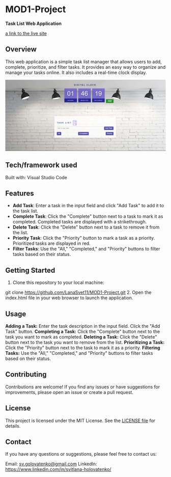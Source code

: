 # MOD1-Project

**Task List Web Application**

[a link to the live site](https://lanasvet11.github.io/MOD1-Project/)

## Overview

This web application is a simple task list manager that allows users to add, complete, prioritize, and filter tasks. It provides an easy way to organize and manage your tasks online. It also includes a real-time clock display.

![Screenshot](./screenshot.png)

## Tech/framework used

Built with: Visual Studio Code

## Features

- **Add Task**: Enter a task in the input field and click "Add Task" to add it to the task list.
- **Complete Task**: Click the "Complete" button next to a task to mark it as completed. Completed tasks are displayed with a strikethrough.
- **Delete Task**: Click the "Delete" button next to a task to remove it from the list.
- **Priority Task**: Click the "Priority" button to mark a task as a priority. Prioritized tasks are displayed in red.
- **Filter Tasks**: Use the "All," "Completed," and "Priority" buttons to filter tasks based on their status.

## Getting Started

1. Clone this repository to your local machine:

git clone https://github.com/LanaSvet11/MOD1-Project.git 2. Open the index.html file in your web browser to launch the application.

## Usage

**Adding a Task:**
Enter the task description in the input field.
Click the "Add Task" button.
**Completing a Task:**
Click the "Complete" button next to the task you want to mark as completed.
**Deleting a Task:**
Click the "Delete" button next to the task you want to remove from the list.
**Prioritizing a Task:**
Click the "Priority" button next to the task to mark it as a priority.
**Filtering Tasks:**
Use the "All," "Completed," and "Priority" buttons to filter tasks based on their status.

## Contributing

Contributions are welcome! If you find any issues or have suggestions for improvements, please open an issue or create a pull request.

## License

This project is licensed under the MIT License. See the [LICENSE file](./MIT%20License.txt) for details.

## Contact

If you have any questions or suggestions, please feel free to contact us:

Email: sv.golovatenko@gmail.com
LinkedIn: https://www.linkedin.com/in/svitlana-holovatenko/
